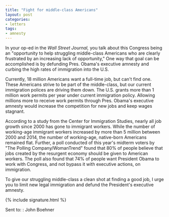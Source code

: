 ```yaml
---
title: "Fight for middle-class Americans"
layout: post
categories:
- letters
tags:
- amnesty
---
```


In your op-ed in the *Wall Street Journal,* you talk about this Congress being an "opportunity to help struggling middle-class Americans who are clearly frustrated by an increasing lack of opportunity," One way that goal can be accomplished is by defunding Pres. Obama's executive amnesty and curbing the high rates of immigration into the U.S.

Currently, 18 million Americans want a full-time job, but can't find one. These Americans strive to be part of the middle-class, but our current immigration polices are driving them down. The U.S. grants more than 1 million work permits per year under current immigration policy. Allowing millions more to receive work permits through Pres. Obama's executive amnesty would increase the competition for new jobs and keep wages stagnant.

According to a study from the Center for Immigration Studies, nearly all job growth since 2000 has gone to immigrant workers. While the number of working-age immigrant workers increased by more than 5 million between 2000 and 2014, the number of working-age, native-born Americans remained flat. Further, a poll conducted of this year's midterm voters by "The Polling Company/WomanTrend" found that 80% of people believe that jobs created by the resurgent economy should be given to American workers. The poll also found that 74% of people want President Obama to work with Congress, and not bypass it with executive actions, on immigration.

To give our struggling middle-class a clean shot at finding a good job, I urge you to limit new legal immigration and defund the President's executive amnesty.

{% include signature.html %}

Sent to:
: John Boehner
